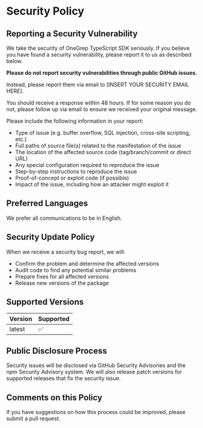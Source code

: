 # Security Policy

## Reporting a Security Vulnerability

We take the security of OneGrep TypeScript SDK seriously. If you believe you have found a security vulnerability, please report it to us as described below.

**Please do not report security vulnerabilities through public GitHub issues.**

Instead, please report them via email to [INSERT YOUR SECURITY EMAIL HERE].

You should receive a response within 48 hours. If for some reason you do not, please follow up via email to ensure we received your original message.

Please include the following information in your report:

* Type of issue (e.g. buffer overflow, SQL injection, cross-site scripting, etc.)
* Full paths of source file(s) related to the manifestation of the issue
* The location of the affected source code (tag/branch/commit or direct URL)
* Any special configuration required to reproduce the issue
* Step-by-step instructions to reproduce the issue
* Proof-of-concept or exploit code (if possible)
* Impact of the issue, including how an attacker might exploit it

## Preferred Languages

We prefer all communications to be in English.

## Security Update Policy

When we receive a security bug report, we will:

* Confirm the problem and determine the affected versions
* Audit code to find any potential similar problems
* Prepare fixes for all affected versions
* Release new versions of the package

## Supported Versions

| Version | Supported          |
| ------- | ------------------ |
| latest  | :white_check_mark: |

## Public Disclosure Process

Security issues will be disclosed via GitHub Security Advisories and the npm Security Advisory system. We will also release patch versions for supported releases that fix the security issue.

## Comments on this Policy

If you have suggestions on how this process could be improved, please submit a pull request. 